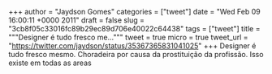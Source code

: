 
+++
author = "Jaydson Gomes"
categories = ["tweet"]
date = "Wed Feb 09 16:00:11 +0000 2011"
draft = false
slug = "3cb8f05c33016fc89b29ec89d706e40022c64438"
tags = ["tweet"]
title = """Designer é tudo fresco me..."""
tweet = true
micro = true
tweet_url = "https://twitter.com/jaydson/status/35367365831041025"
+++
Designer é tudo fresco mesmo. Choradeira por causa da prostituição da profissão. Isso existe em todas as areas
